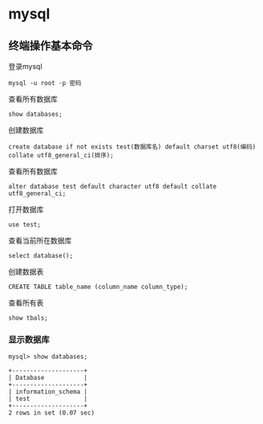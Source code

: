 # mysql

## 终端操作基本命令

登录mysql

    mysql -u root -p 密码
  
查看所有数据库

    show databases;

创建数据库

    create database if not exists test(数据库名) default charset utf8(编码) collate utf8_general_ci(排序);

查看所有数据库

    alter database test default character utf8 default collate utf8_general_ci;

打开数据库

    use test;

查看当前所在数据库

    select database();

创建数据表

    CREATE TABLE table_name (column_name column_type);

查看所有表

    show tbals;




    

### 显示数据库

    mysql> show databases;

    +--------------------+
    | Database           |
    +--------------------+
    | information_schema |
    | test               |
    +--------------------+
    2 rows in set (0.07 sec)
